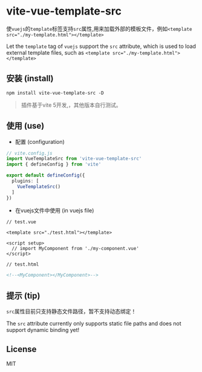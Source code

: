 # vite-vue-template-src

使`vuejs`的`template`标签支持`src`属性,用来加载外部的模板文件，例如`<template src="./my-template.html"></template>`

Let the `template` tag of `vuejs` support the `src` attribute, which is used to load external template files, such as `<template src="./my-template.html"></template>`


## 安装 (install)

```
npm install vite-vue-template-src -D
```

> 插件基于vite 5开发,，其他版本自行测试。

## 使用 (use)

- 配置 (configuration)

```ts
// vite.config.js
import VueTemplateSrc from 'vite-vue-template-src'
import { defineConfig } from 'vite'

export default defineConfig({
  plugins: [
    VueTemplateSrc()
  ]
})
```

- 在vuejs文件中使用 (in vuejs file)

```vue
// test.vue

<template src="./test.html"></template>

<script setup>
  // import MyComponent from './my-component.vue'
</script>

```

```html
// test.html

<!--<MyComponent></MyComponent>-->

```

## 提示 (tip)

`src`属性目前只支持静态文件路径，暂不支持动态绑定！

The `src` attribute currently only supports static file paths and does not support dynamic binding yet!

## License

MIT